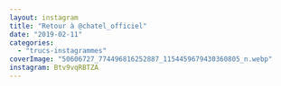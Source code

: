 ```yaml
---
layout: instagram
title: "Retour à @chatel_officiel"
date: "2019-02-11"
categories: 
  - "trucs-instagrammes"
coverImage: "50606727_774496816252887_1154459679430360805_n.webp"
instagram: Btv9vqRBTZA
---
```

